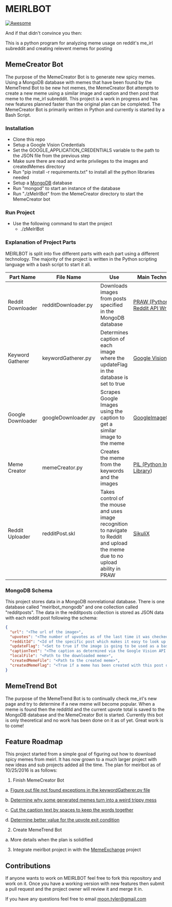 # MEIRLBOT
[![Awesome](https://cdn.rawgit.com/sindresorhus/awesome/d7305f38d29fed78fa85652e3a63e154dd8e8829/media/badge.svg)](https://github.com/sindresorhus/awesome)

And if that didn't convince you then:

This is a python program for analyzing meme usage on reddit's me_irl subreddit and creating relevent memes for posting

## MemeCreator Bot
The purpose of the MemeCreator Bot is to generate new spicy memes. Using a MongoDB database with memes that have been found by the MemeTrend Bot to be new hot memes, the MemeCreator Bot attempts to create a new meme using a similar image and caption and then post that meme to the me_irl subreddit. This project is a work in progress and has new features planned faster than the original plan can be completed. The MemeCreator Bot is primarily written in Python and currently is started by a Bash Script.

### Installation
* Clone this repo
* Setup a Google Vision Credentials
* Set the GOOGLE_APPLICATION_CREDENTIALS variable to the path to the JSON file from the previous step
* Make sure there are read and write privileges to the images and createdMemes directory
* Run "pip install -r requirements.txt" to install all the python libraries needed
* Setup a [MongoDB](https://www.mongodb.com/) database
* Run "mongod" to start an instance of the database
* Run "./zMeIrlBot" from the MemeCreator directory to start the MemeCreator bot

### Run Project
* Use the following command to start the project
  - ./zMeIrlBot <reddit subreddit name>

### Explanation of Project Parts
MEIRLBOT is split into five different parts with each part using a different technology. The majority of the project is written in the Python scripting language with a bash script to start it all. 

| Part Name       | File Name     | Use                              | Main Technology       | Language       |
| ------------- | ------------- | -------------------------------- | --------------------- | -------------- |
| Reddit Downloader| redditDownloader.py| Downloads images from posts specified in the MongoDB database | [PRAW (Python Reddit API Wrapper](https://praw.readthedocs.io/en/stable/)) | Python  |
| Keyword Gatherer | keywordGatherer.py | Determines caption of each image where the updateFlag in the database is set to true | [Google Vision API](https://cloud.google.com/vision/) | Python |
| Google Downloader | googleDownloader.py | Scrapes Google Images using the caption to get a similar image to the meme | [GoogleImageCrawler](https://pypi.python.org/pypi/icrawler/0.2.2) | Python |
| Meme Creator | memeCreator.py | Creates the meme from the keywords and the images | [PIL (Python Image Library](http://www.pythonware.com/products/pil/)) | Python |
| Reddit Uploader | redditPost.skl | Takes control of the mouse and uses image recognition to navigate to Reddit and upload the meme due to no upload ability in PRAW | [SikuliX](http://www.sikulix.com/) | Sikuli (Using Python) |


### MongoDB Schema
This project stores data in a MongoDB nonrelational database. There is one database called "meirlbot_mongodb" and one collection called "redditposts". The data in the redditposts collection is stored as JSON data with each reddit post following the schema:
```JSON
{
  "url": "<The url of the image>",
  "upvotes": "<The number of upvotes as of the last time it was checked>",
  "redditId": "<Id of the specific post which makes it easy to look up the post using [PRAW](https://praw.readthedocs.io/en/stable)>",
  "updateFlag": "<Set to true if the image is going to be used as a base for a meme. Only true if there is more upvotes currently then there is in the upvotes field in the database>",
  "captionText": "<The caption as determined via the Google Vision API OCR>",
  "localFile": "<Path to the downloaded meme>",
  "createdMemeFile": "<Path to the created meme>",
  "createdMemeFlag": "<True if a meme has been created with this post or false if it has not>"
}
```

## MemeTrend Bot
The purpose of the MemeTrend Bot is to continually check me_irl's new page and try to determine if a new meme will become popular. When a meme is found then the redditId and the current upvote total is saved to the MongoDB database and the MemeCreator Bot is started. Currently this bot is only theoretical and no work has been done on it as of yet. Great work is to come!

## Feature Roadmap
This project started from a simple goal of figuring out how to download spicy memes from meirl. It has now grown to a much larger project with new ideas and sub projects added all the time. The plan for meirlbot as of 10/25/2016 is as follows:

1. Finish MemeCreator Bot

  a. [Figure out file not found exceptions in the keywordGatherer.py file](https://github.com/tmoon8730/meirlbot/issues/12)
  
  b. [Determine why some generated memes turn into a weird trippy mess](https://github.com/tmoon8730/meirlbot/issues/13)
  
  c. [Cut the caption text by spaces to keep the words together](https://github.com/tmoon8730/meirlbot/issues/14)
  
  d. [Determine better value for the upvote exit condition](https://github.com/tmoon8730/meirlbot/issues/15)
  
2. Create MemeTrend Bot
 
  a. More details when the plan is solidified

3. Integrate meirlbot project in with the [MemeExchange](https://github.com/tmoon8730/MemeExchange) project

## Contributions
If anyone wants to work on MEIRLBOT feel free to fork this repository and work on it. Once you have a working version with new features then submit a pull request and the project owner will review it and merge it in.

If you have any questions feel free to email moon.tyler@gmail.com

